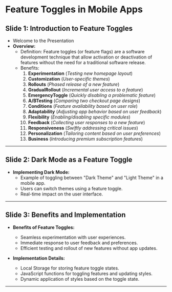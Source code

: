 # Feature Toggles in Mobile Apps

## Slide 1: Introduction to Feature Toggles

- Welcome to the Presentation
- **Overview:**
  - Definition: Feature toggles (or feature flags) are a software development technique that allow activation or deactivation of features without the need for a traditional software release.
  - Benefits: 
    1. **Experimentation** (*Testing new homepage layout*)
    2. **Customization** (*User-specific themes*)
    3. **Rollouts** (*Phased release of a new feature*)
    4. **GradualRollout** (*Incremental user access to a feature*)
    5. **EmergencyToggle** (*Quickly disabling a problematic feature*)
    6. **A/BTesting** (*Comparing two checkout page designs*)
    7. **Conditions** (*Feature availability based on user role*)
    8. **Adaptability** (*Adjusting app behavior based on user feedback*)
    9. **Flexibility** (*Enabling/disabling specific modules*)
    10. **Feedback** (*Collecting user responses to a new feature*)
    11. **Responsiveness** (*Swiftly addressing critical issues*)
    12. **Personalization** (*Tailoring content based on user preferences*)
    13. **Business** (*Introducing premium subscription features*)


---

## Slide 2: Dark Mode as a Feature Toggle

- **Implementing Dark Mode:**
  - Example of toggling between "Dark Theme" and "Light Theme" in a mobile app.
  - Users can switch themes using a feature toggle.
  - Real-time impact on the user interface.

---

## Slide 3: Benefits and Implementation

- **Benefits of Feature Toggles:**
  - Seamless experimentation with user experiences.
  - Immediate response to user feedback and preferences.
  - Efficient testing and rollout of new features without app updates.

- **Implementation Details:**
  - Local Storage for storing feature toggle states.
  - JavaScript functions for toggling features and updating styles.
  - Dynamic application of styles based on the toggle state.

---
